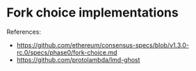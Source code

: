 # Fork choice implementations

References:
- https://github.com/ethereum/consensus-specs/blob/v1.3.0-rc.0/specs/phase0/fork-choice.md
- https://github.com/protolambda/lmd-ghost
